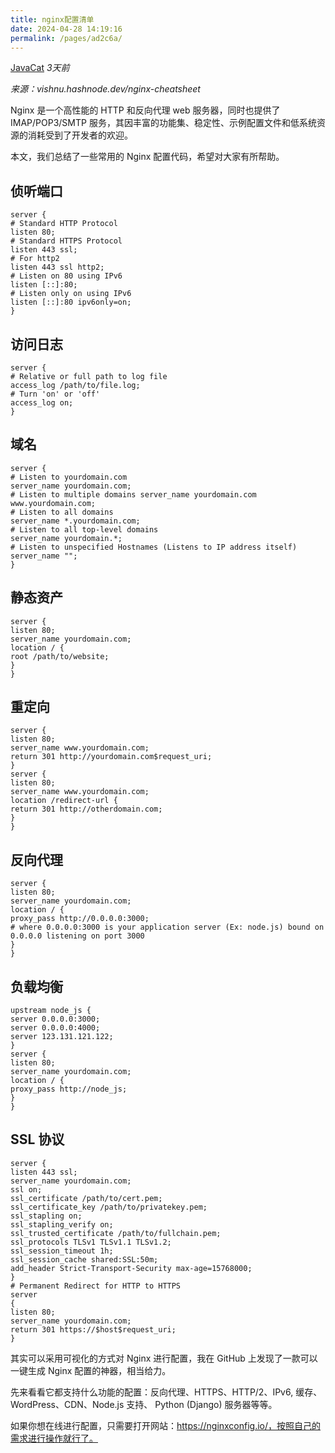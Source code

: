 ```yaml
---
title: nginx配置清单
date: 2024-04-28 14:19:16
permalink: /pages/ad2c6a/
---
```

[JavaCat](javascript:void(0);) *3天前*

*来源：vishnu.hashnode.dev/nginx-cheatsheet*

Nginx 是一个高性能的 HTTP 和反向代理 web 服务器，同时也提供了 IMAP/POP3/SMTP 服务，其因丰富的功能集、稳定性、示例配置文件和低系统资源的消耗受到了开发者的欢迎。

本文，我们总结了一些常用的 Nginx 配置代码，希望对大家有所帮助。

## 侦听端口

```nginx
server {
# Standard HTTP Protocol
listen 80;
# Standard HTTPS Protocol
listen 443 ssl;
# For http2
listen 443 ssl http2;
# Listen on 80 using IPv6
listen [::]:80;
# Listen only on using IPv6
listen [::]:80 ipv6only=on;
}
```

## 访问日志

```nginx
server {
# Relative or full path to log file
access_log /path/to/file.log;
# Turn 'on' or 'off'  
access_log on;
}
```

## 域名

```nginx
server {
# Listen to yourdomain.com
server_name yourdomain.com;
# Listen to multiple domains server_name yourdomain.com www.yourdomain.com;
# Listen to all domains
server_name *.yourdomain.com;
# Listen to all top-level domains
server_name yourdomain.*;
# Listen to unspecified Hostnames (Listens to IP address itself)
server_name "";
}
```

## 静态资产

```nginx
server {
listen 80;
server_name yourdomain.com;
location / {
root /path/to/website;
}
}
```

## 重定向

```nginx
server {
listen 80;
server_name www.yourdomain.com;
return 301 http://yourdomain.com$request_uri;
}
server {
listen 80;
server_name www.yourdomain.com;
location /redirect-url {
return 301 http://otherdomain.com;
}
}
```

## 反向代理

```nginx
server {
listen 80;
server_name yourdomain.com;
location / {
proxy_pass http://0.0.0.0:3000;
# where 0.0.0.0:3000 is your application server (Ex: node.js) bound on 0.0.0.0 listening on port 3000
}
}
```

## 负载均衡

```nginx
upstream node_js {
server 0.0.0.0:3000;
server 0.0.0.0:4000;
server 123.131.121.122;
}
server {
listen 80;
server_name yourdomain.com;
location / {
proxy_pass http://node_js;
}
}
```

## SSL 协议

```nginx
server {
listen 443 ssl;
server_name yourdomain.com;
ssl on;
ssl_certificate /path/to/cert.pem;
ssl_certificate_key /path/to/privatekey.pem;
ssl_stapling on;
ssl_stapling_verify on;
ssl_trusted_certificate /path/to/fullchain.pem;
ssl_protocols TLSv1 TLSv1.1 TLSv1.2;
ssl_session_timeout 1h;
ssl_session_cache shared:SSL:50m;
add_header Strict-Transport-Security max-age=15768000;
}
# Permanent Redirect for HTTP to HTTPS
server 
{
listen 80;
server_name yourdomain.com;
return 301 https://$host$request_uri;
}
```

其实可以采用可视化的方式对 Nginx 进行配置，我在 GitHub 上发现了一款可以一键生成 Nginx 配置的神器，相当给力。

先来看看它都支持什么功能的配置：反向代理、HTTPS、HTTP/2、IPv6, 缓存、WordPress、CDN、Node.js 支持、 Python (Django) 服务器等等。

如果你想在线进行配置，只需要打开网站：https://nginxconfig.io/，按照自己的需求进行操作就行了。